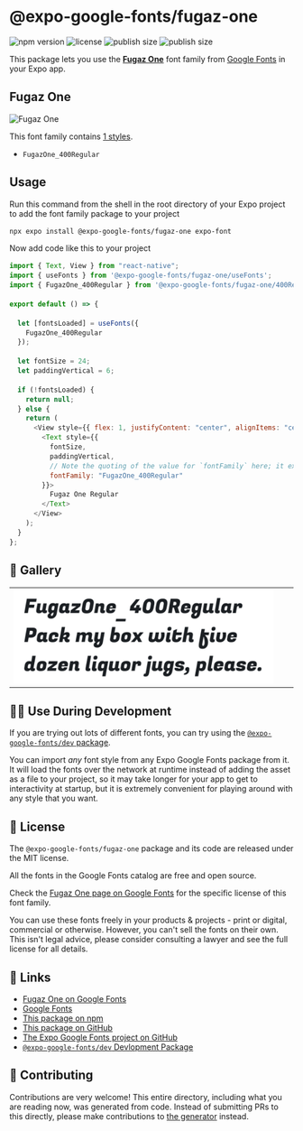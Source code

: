 # @expo-google-fonts/fugaz-one

![npm version](https://flat.badgen.net/npm/v/@expo-google-fonts/fugaz-one)
![license](https://flat.badgen.net/github/license/expo/google-fonts)
![publish size](https://flat.badgen.net/packagephobia/install/@expo-google-fonts/fugaz-one)
![publish size](https://flat.badgen.net/packagephobia/publish/@expo-google-fonts/fugaz-one)

This package lets you use the [**Fugaz One**](https://fonts.google.com/specimen/Fugaz+One) font family from [Google Fonts](https://fonts.google.com/) in your Expo app.

## Fugaz One

![Fugaz One](./font-family.png)

This font family contains [1 styles](#-gallery).

- `FugazOne_400Regular`

## Usage

Run this command from the shell in the root directory of your Expo project to add the font family package to your project

```sh
npx expo install @expo-google-fonts/fugaz-one expo-font
```

Now add code like this to your project

```js
import { Text, View } from "react-native";
import { useFonts } from '@expo-google-fonts/fugaz-one/useFonts';
import { FugazOne_400Regular } from '@expo-google-fonts/fugaz-one/400Regular';

export default () => {

  let [fontsLoaded] = useFonts({
    FugazOne_400Regular
  });

  let fontSize = 24;
  let paddingVertical = 6;

  if (!fontsLoaded) {
    return null;
  } else {
    return (
      <View style={{ flex: 1, justifyContent: "center", alignItems: "center" }}>
        <Text style={{
          fontSize,
          paddingVertical,
          // Note the quoting of the value for `fontFamily` here; it expects a string!
          fontFamily: "FugazOne_400Regular"
        }}>
          Fugaz One Regular
        </Text>
      </View>
    );
  }
};
```

## 🔡 Gallery


||||
|-|-|-|
|![FugazOne_400Regular](./400Regular/FugazOne_400Regular.ttf.png)||||


## 👩‍💻 Use During Development

If you are trying out lots of different fonts, you can try using the [`@expo-google-fonts/dev` package](https://github.com/expo/google-fonts/tree/master/font-packages/dev#readme).

You can import _any_ font style from any Expo Google Fonts package from it. It will load the fonts over the network at runtime instead of adding the asset as a file to your project, so it may take longer for your app to get to interactivity at startup, but it is extremely convenient for playing around with any style that you want.


## 📖 License

The `@expo-google-fonts/fugaz-one` package and its code are released under the MIT license.

All the fonts in the Google Fonts catalog are free and open source.

Check the [Fugaz One page on Google Fonts](https://fonts.google.com/specimen/Fugaz+One) for the specific license of this font family.

You can use these fonts freely in your products & projects - print or digital, commercial or otherwise. However, you can't sell the fonts on their own. This isn't legal advice, please consider consulting a lawyer and see the full license for all details.

## 🔗 Links

- [Fugaz One on Google Fonts](https://fonts.google.com/specimen/Fugaz+One)
- [Google Fonts](https://fonts.google.com/)
- [This package on npm](https://www.npmjs.com/package/@expo-google-fonts/fugaz-one)
- [This package on GitHub](https://github.com/expo/google-fonts/tree/master/font-packages/fugaz-one)
- [The Expo Google Fonts project on GitHub](https://github.com/expo/google-fonts)
- [`@expo-google-fonts/dev` Devlopment Package](https://github.com/expo/google-fonts/tree/master/font-packages/dev)

## 🤝 Contributing

Contributions are very welcome! This entire directory, including what you are reading now, was generated from code. Instead of submitting PRs to this directly, please make contributions to [the generator](https://github.com/expo/google-fonts/tree/master/packages/generator) instead.
